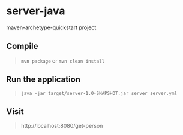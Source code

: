 # server-java

maven-archetype-quickstart project

## Compile

> `mvn package` or `mvn clean install`

## Run the application

> `java -jar target/server-1.0-SNAPSHOT.jar server server.yml`

## Visit

> http://localhost:8080/get-person
